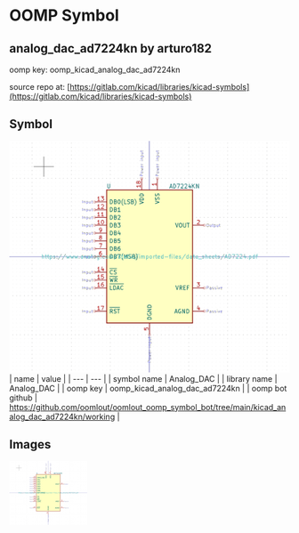 # OOMP Symbol  
## analog_dac_ad7224kn  by arturo182  
  
oomp key: oomp_kicad_analog_dac_ad7224kn  
  
source repo at: [https://gitlab.com/kicad/libraries/kicad-symbols](https://gitlab.com/kicad/libraries/kicad-symbols)  
## Symbol  
  
[![working.png](working_600.png)](working.png)  
| name | value | 
| --- | --- | 
| symbol name | Analog_DAC | 
| library name | Analog_DAC | 
| oomp key | oomp_kicad_analog_dac_ad7224kn | 
| oomp bot github | https://github.com/oomlout/oomlout_oomp_symbol_bot/tree/main/kicad_analog_dac_ad7224kn/working | 
## Images  
  
[![working.png](working_140.png)](working.png)  
